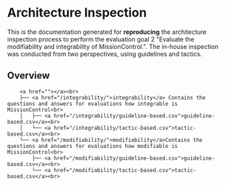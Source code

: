 # Architecture Inspection

This is the documentation generated for **reproducing** the architecture inspection process to perform the evaluation goal 2 "Evaluate the modifiability and integrability of MissionControl.". The in-house inspection was conducted from two perspectives, using guidelines and tactics. 

## Overview

```
	<a href=""></a><br>
	├── <a href="/integrability/">integrability</a> Contains the questions and answers for evaluations how integrable is MissionControl<br>
	│   ├── <a href="/integrability/guideline-based.csv">guideline-based.csv</a><br>
	│   └── <a href="/integrability/tactic-based.csv">tactic-based.csv</a><br>
	└── <a href="/modifiability/">modifiability</a>Contains the questions and answers for evaluations how modifiable is MissionControl<br>
	    ├── <a href="/modifiability/guideline-based.csv">guideline-based.csv</a><br>
	    └── <a href="/modifiability/tactic-based.csv">tactic-based.csv</a><br>
```
